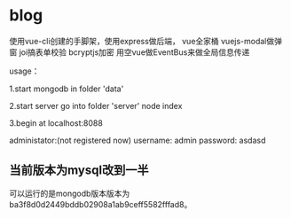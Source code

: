 # blog

使用vue-cli创建的手脚架，使用express做后端，
vue全家桶
vuejs-modal做弹窗
joi搞表单校验
bcryptjs加密
用空vue做EventBus来做全局信息传递

usage：

1.start mongodb  in folder 'data'

2.start server
go into folder 'server'
node index

3.begin at localhost:8088


administator:(not registered now)
username: admin
password: asdasd

## 当前版本为mysql改到一半  
可以运行的是mongodb版本版本为ba3f8d0d2449bddb02908a1ab9ceff5582fffad8。
